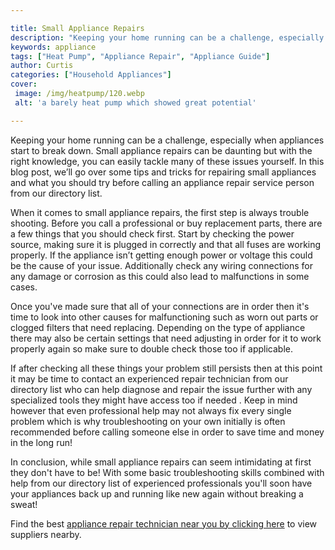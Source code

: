 ```yaml
---

title: Small Appliance Repairs
description: "Keeping your home running can be a challenge, especially when appliances start to break down. Small appliance repairs can be daunt...keep reading to learn"
keywords: appliance
tags: ["Heat Pump", "Appliance Repair", "Appliance Guide"]
author: Curtis
categories: ["Household Appliances"]
cover: 
 image: /img/heatpump/120.webp
 alt: 'a barely heat pump which showed great potential'

---
```


Keeping your home running can be a challenge, especially when appliances start to break down. Small appliance repairs can be daunting but with the right knowledge, you can easily tackle many of these issues yourself. In this blog post, we’ll go over some tips and tricks for repairing small appliances and what you should try before calling an appliance repair service person from our directory list.

When it comes to small appliance repairs, the first step is always trouble shooting. Before you call a professional or buy replacement parts, there are a few things that you should check first. Start by checking the power source, making sure it is plugged in correctly and that all fuses are working properly. If the appliance isn’t getting enough power or voltage this could be the cause of your issue. Additionally check any wiring connections for any damage or corrosion as this could also lead to malfunctions in some cases. 

Once you've made sure that all of your connections are in order then it's time to look into other causes for malfunctioning such as worn out parts or clogged filters that need replacing. Depending on the type of appliance there may also be certain settings that need adjusting in order for it to work properly again so make sure to double check those too if applicable. 

If after checking all these things your problem still persists then at this point it may be time to contact an experienced repair technician from our directory list who can help diagnose and repair the issue further with any specialized tools they might have access too if needed . Keep in mind however that even professional help may not always fix every single problem which is why troubleshooting on your own initially is often recommended before calling someone else in order to save time and money in the long run! 


In conclusion, while small appliance repairs can seem intimidating at first they don't have to be! With some basic troubleshooting skills combined with help from our directory list of experienced professionals you'll soon have your appliances back up and running like new again without breaking a sweat!

Find the best <a href="/pages/appliance-repair-technicians/">appliance repair technician near you by clicking here</a> to view suppliers nearby.
